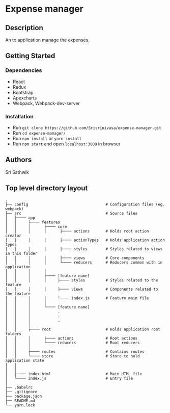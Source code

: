 # Expense manager

## Description

An to application manage the expenses.

## Getting Started

### Dependencies

- React
- Redux
- Bootstrap
- Apexcharts
- Webpack, Webpack-dev-server

### Installation

- Run `git clone https://github.com/Srisrinivasa/expense-manager.git`
- Run `cd expense-manager/`
- Run `npm install` or `yarn install`
- Run `npm start` and open `localhost:3000` in browser

## Authors

Sri Sathwik

## Top level directory layout

    .
    ├── config                                  # Configuration files (eg. webpack)
    ├── src                                     # Source files
    │   ├──── app
    │   │     ├──── features
    │   │     │      ├──── core
    │   │     │      │      ├──── actions       # Holds root action creator
    │   │     │      │      ├──── actionTypes   # Holds application action types
    │   │     │      │      ├──── styles        # Styles related to views in this folder
    │   │     │      │      ├──── views         # Core components 
    │   │     │      │      └──── reducers      # Reducers common with in application
    │   │     │      │ 
    │   │     │      ├──── [feature name]
    │   │     │      │     ├──── styles         # Styles related to the feature
    │   │     │      │     ├──── views          # Components related to the feature
    │   │     │      │     └──── index.js       # Feature main file
    │   │     │      │     
    │   │     │      └──── [feature name]
    │   │     │            .
    │   │     │            .
    │   │     │            .
    │   │     │
    │   │     ├──── root                        # Holds application root folders
    │   │     │      ├──── actions              # Root actions
    │   │     │      └──── reducers             # Root reducers
    │   │     │
    │   │     ├──── routes                      # Contains routes
    │   │     └──── store                       # Store to hold application state
    │   │
    │   │     
    │   ├──── index.html                        # Main HTML file
    │   └──── index.js                          # Entry file
    │
    ├── .babelrc
    ├── .gitignore
    ├── package.json
    ├── README.md
    └── yarn.lock
